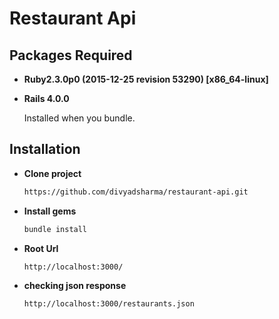 Restaurant Api
==============
## Packages Required

* **Ruby2.3.0p0 (2015-12-25 revision 53290) [x86_64-linux]**

* **Rails 4.0.0**

  Installed when you bundle.

## Installation

* **Clone project**
  ```bash
  https://github.com/divyadsharma/restaurant-api.git
  ```

* **Install gems**
  ```bash
  bundle install
  ```

* **Root Url**
  ```bash
  http://localhost:3000/
  ```

* **checking json response**
  ```bash
  http://localhost:3000/restaurants.json
  ```
